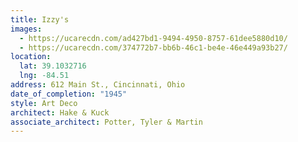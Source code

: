 ```yaml
---
title: Izzy's
images:
  - https://ucarecdn.com/ad427bd1-9494-4950-8757-61dee5880d10/
  - https://ucarecdn.com/374772b7-bb6b-46c1-be4e-46e449a93b27/
location:
  lat: 39.1032716
  lng: -84.51
address: 612 Main St., Cincinnati, Ohio
date_of_completion: "1945"
style: Art Deco
architect: Hake & Kuck
associate_architect: Potter, Tyler & Martin
---
```

